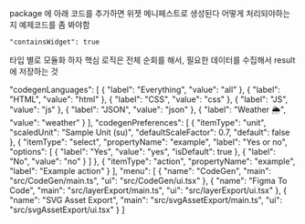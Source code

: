 package 에 아래 코드를 추가하면 위젯 메니페스트로 생성된다
어떻게 처리되야하는지 예제코드를 좀 봐야함

```
"containsWidget": true
```

타입 별로 모듈화 하자
핵심 로직은 전체 순회를 해서, 필요한 데이터를 수집해서 result에 저장하는 것

"codegenLanguages": [
{
"label": "Everything",
"value": "all"
},
{
"label": "HTML",
"value": "html"
},
{
"label": "CSS",
"value": "css"
},
{
"label": "JS",
"value": "js"
},
{
"label": "JSON",
"value": "json"
},
{
"label": "Weather 🌦",
"value": "weather"
}
],
"codegenPreferences": [
{
"itemType": "unit",
"scaledUnit": "Sample Unit (su)",
"defaultScaleFactor": 0.7,
"default": false
},
{
"itemType": "select",
"propertyName": "example",
"label": "Yes or no",
"options": [
{
"label": "Yes",
"value": "yes",
"isDefault": true
},
{
"label": "No",
"value": "no"
}
]
},
{
"itemType": "action",
"propertyName": "example",
"label": "Example action"
}
],
"menu": [
{
"name": "CodeGen",
"main": "src/CodeGen/main.ts",
"ui": "src/CodeGen/ui.tsx"
},
{
"name": "Figma To Code",
"main": "src/layerExport/main.ts",
"ui": "src/layerExport/ui.tsx"
},
{
"name": "SVG Asset Export",
"main": "src/svgAssetExport/main.ts",
"ui": "src/svgAssetExport/ui.tsx"
}
]
